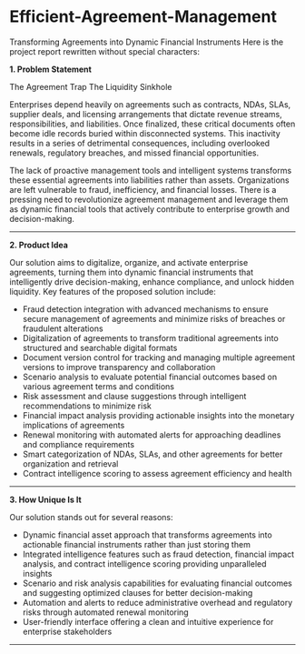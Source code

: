 # Efficient-Agreement-Management
Transforming Agreements into Dynamic Financial Instruments
Here is the project report rewritten without special characters:  


**1. Problem Statement**  

The Agreement Trap The Liquidity Sinkhole  

Enterprises depend heavily on agreements such as contracts, NDAs, SLAs, supplier deals, and licensing arrangements that dictate revenue streams, responsibilities, and liabilities. Once finalized, these critical documents often become idle records buried within disconnected systems. This inactivity results in a series of detrimental consequences, including overlooked renewals, regulatory breaches, and missed financial opportunities.  

The lack of proactive management tools and intelligent systems transforms these essential agreements into liabilities rather than assets. Organizations are left vulnerable to fraud, inefficiency, and financial losses. There is a pressing need to revolutionize agreement management and leverage them as dynamic financial tools that actively contribute to enterprise growth and decision-making.  

---

**2. Product Idea**  

Our solution aims to digitalize, organize, and activate enterprise agreements, turning them into dynamic financial instruments that intelligently drive decision-making, enhance compliance, and unlock hidden liquidity. Key features of the proposed solution include:  

- Fraud detection integration with advanced mechanisms to ensure secure management of agreements and minimize risks of breaches or fraudulent alterations  
- Digitalization of agreements to transform traditional agreements into structured and searchable digital formats  
- Document version control for tracking and managing multiple agreement versions to improve transparency and collaboration  
- Scenario analysis to evaluate potential financial outcomes based on various agreement terms and conditions  
- Risk assessment and clause suggestions through intelligent recommendations to minimize risk  
- Financial impact analysis providing actionable insights into the monetary implications of agreements  
- Renewal monitoring with automated alerts for approaching deadlines and compliance requirements  
- Smart categorization of NDAs, SLAs, and other agreements for better organization and retrieval  
- Contract intelligence scoring to assess agreement efficiency and health  

 

---

**3. How Unique Is It** 

Our solution stands out for several reasons:  

- Dynamic financial asset approach that transforms agreements into actionable financial instruments rather than just storing them  
- Integrated intelligence features such as fraud detection, financial impact analysis, and contract intelligence scoring providing unparalleled insights  
- Scenario and risk analysis capabilities for evaluating financial outcomes and suggesting optimized clauses for better decision-making  
- Automation and alerts to reduce administrative overhead and regulatory risks through automated renewal monitoring  
- User-friendly interface offering a clean and intuitive experience for enterprise stakeholders  

 

---

